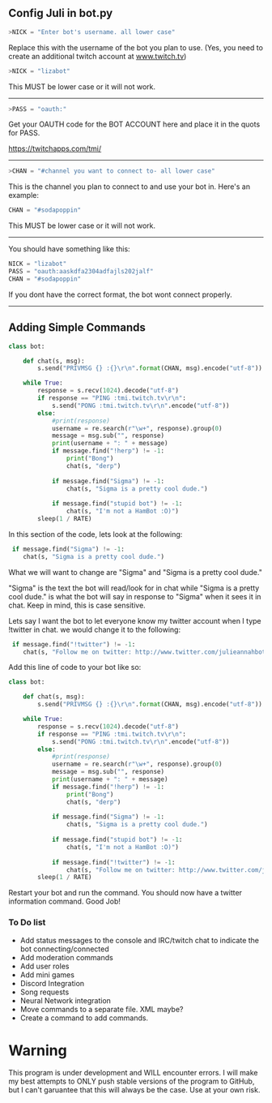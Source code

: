 ## Config Juli in bot.py

```python
>NICK = "Enter bot's username. all lower case"
```

Replace this with the username of the bot you plan to use. (Yes, you need to create an additional twitch account at www.twitch.tv)

```python
>NICK = "lizabot"
```

This MUST be lower case or it will not work.

--------------------

```python
>PASS = "oauth:"
```

Get your OAUTH code for the BOT ACCOUNT here and place it in the quots for PASS.

https://twitchapps.com/tmi/

--------------------

```python
>CHAN = "#channel you want to connect to- all lower case"
```

This is the channel you plan to connect to and use your bot in. Here's an example:

```python
CHAN = "#sodapoppin"
```

This MUST be lower case or it will not work.

--------------------

You should have something like this:

```python
NICK = "lizabot"
PASS = "oauth:aaskdfa2304adfajls202jalf"
CHAN = "#sodapoppin"
```

If you dont have the correct format, the bot wont connect properly. 

--------------------
## Adding Simple Commands

```python
class bot:

    def chat(s, msg):
        s.send("PRIVMSG {} :{}\r\n".format(CHAN, msg).encode("utf-8"))

    while True:
        response = s.recv(1024).decode("utf-8")
        if response == "PING :tmi.twitch.tv\r\n":
            s.send("PONG :tmi.twitch.tv\r\n".encode("utf-8"))
        else:
            #print(response)
            username = re.search(r"\w+", response).group(0)
            message = msg.sub("", response)
            print(username + ": " + message)
            if message.find("!herp") != -1:
                print("Bong")
                chat(s, "derp")
                
            if message.find("Sigma") != -1:
                chat(s, "Sigma is a pretty cool dude.")
            
            if message.find("stupid bot") != -1:
                chat(s, "I'm not a HamBot :O)")
        sleep(1 / RATE)
```

In this section of the code, lets look at the following:

```python
 if message.find("Sigma") != -1:
    chat(s, "Sigma is a pretty cool dude.")
```

What we will want to change are "Sigma" and "Sigma is a pretty cool dude."

"Sigma" is the text the bot will read/look for in chat while "Sigma is a pretty cool dude." is what the bot will say in response to "Sigma" when it sees it in chat. Keep in mind, this is case sensitive.

Lets say I want the bot to let everyone know my twitter account when I type !twitter in chat. we would change it to the following:

```python
 if message.find("!twitter") != -1:
    chat(s, "Follow me on twitter: http://www.twitter.com/julieannahbot")
```

Add this line of code to your bot like so:

```python
class bot:

    def chat(s, msg):
        s.send("PRIVMSG {} :{}\r\n".format(CHAN, msg).encode("utf-8"))

    while True:
        response = s.recv(1024).decode("utf-8")
        if response == "PING :tmi.twitch.tv\r\n":
            s.send("PONG :tmi.twitch.tv\r\n".encode("utf-8"))
        else:
            #print(response)
            username = re.search(r"\w+", response).group(0)
            message = msg.sub("", response)
            print(username + ": " + message)
            if message.find("!herp") != -1:
                print("Bong")
                chat(s, "derp")
                
            if message.find("Sigma") != -1:
                chat(s, "Sigma is a pretty cool dude.")
            
            if message.find("stupid bot") != -1:
                chat(s, "I'm not a HamBot :O)")
                
            if message.find("!twitter") != -1:
                chat(s, "Follow me on twitter: http://www.twitter.com/julieannahbot")
        sleep(1 / RATE)
```

Restart your bot and run the command. You should now have a twitter information command. Good Job!

### To Do list

- Add status messages to the console and IRC/twitch chat to indicate the bot connecting/connected
- Add moderation commands
- Add user roles
- Add mini games
- Discord Integration
- Song requests
- Neural Network integration
- Move commands to a separate file. XML maybe?
- Create a command to add commands.


# Warning

This program is under development and WILL encounter errors. I will make my best attempts to ONLY push stable versions of the program to GitHub, but I can't garuantee that this will always be the case. Use at your own risk.
